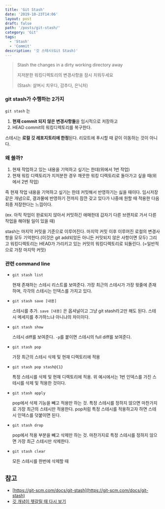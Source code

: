 ```yaml
---
title: 'Git Stash'
date: '2019-10-23T14:06'
layout: post
draft: false
path: '/posts/git-stash/'
category: 'Git'
tags:
  - 'Stash'
  - 'Commit'
description: '깃 스테시(Git Stash)'
---
```


> Stash the changes in a dirty working directory away
>
> 지저분한 워킹디렉토리의 변경사항을 잠시 치워두세요
>
> (Stash: 살며시 치우다, 감추다, 은닉처)

### git stash가 수행하는 2가지

`git stash` 는

1.  **현재 commit 되지 않은 변경사항들**을 임시적으로 저장하고
2.  HEAD commit의 워킹디렉토리를 복구한다.

스테시는 **로컬 깃 레포지토리에 한정**된다. 리모트에 푸시할 때 같이 이동하는 것이 아니다.

### 왜 쓸까?

1.  현재 작업하고 있는 내용을 기억하고 싶기는 한데(위에서 1번 작업)
2.  현재 워킹 디렉토리가 지저분한 경우 깨끗한 워킹 디렉토리로 돌아가고 싶을 때(위에서 2번 작업)

즉 현재 작업 내용을 기억하고 싶기는 한데 커밋해서 반영하기는 싫을 때이다. 임시저장 같은 개념으로, 결과물에 반영하기 전까지 잠깐 갖고 있다가 나중에 원할 때 적용한 다음 최종 저장한다는 느낌이다.

(ex. 아직 작업이 완료되지 않아서 커밋하긴 애매한데 갑자기 다른 브랜치로 가서 다른 작업을 해야될 일이 있을 때)

stash는 마지막 커밋을 기준으로 이루어진다. 마지막 커밋 이후 이루어진 로컬의 변경사항을 모두 기억한다.(이것은 git add되었든 아니든 커밋되지 않은 사항이면 모두) 그리고 워킹디렉토리는 HEAD가 가리키고 있는 커밋의 워킹디렉토리로 되돌린다. (=일반적으로 가장 마지막 커밋)

### 관련 command line

- `git stash list`

  현재 존재하는 스테시 리스트를 보여준다. 가장 최근의 스테시가 가장 윗줄에 존재하며, 각각의 스테시는 인덱스를 가지고 있다.

* `git stash save [내용]`

  스테시를 추가. `save [내용]` 은 옵셔널이고 그냥 git stash라고만 해도 된다. 스테시 메세지를 추가하느냐 아니냐의 차이이다.

* `git stash show`

  스테시 diff를 보여준다. `-p`를 붙이면 스테시의 full diff를 보여준다.

* `git stash pop`

  가장 최근의 스테시 삭제 및 현재 디렉토리에 적용

* `git stash pop stash@{1}`

  특정 스테시를 삭제 및 현재 디렉토리에 적용. 위 예시에서는 1번 인덱스를 가진 스테시를 삭제 및 적용한 것이다.

* `git stash apply`

  pop에서 삭제 기능을 빼고 적용만 하는 것. 특정 스테시를 정하지 않으면 마찬가지로 가장 최근의 스테시만 적용한다. pop처럼 특정 스테시를 적용하고자 하면 스테시 인덱스를 덧붙이면 된다.

* `git stash drop`

  pop에서 적용 부분을 빼고 삭제만 하는 것. 마찬가지로 특정 스테시를 정하지 않으면 가장 최근 스테시만 삭제한다.

* `git stash clear`

  모든 스테시를 한번에 삭제할 때

## 참고

- [https://git-scm.com/docs/git-stash](https://git-scm.com/docs/git-stash)
- [깃 개념이 헷갈릴 때 다시 보기](https://alledy.netlify.com/concept-of-git-1/)
